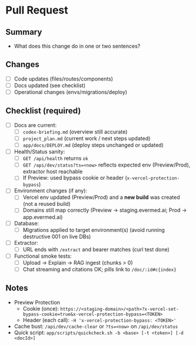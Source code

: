 # Pull Request

## Summary
- What does this change do in one or two sentences?

## Changes
- [ ] Code updates (files/routes/components)
- [ ] Docs updated (see checklist)
- [ ] Operational changes (envs/migrations/deploy)

## Checklist (required)
- [ ] Docs are current:
  - [ ] `codex-briefing.md` (overview still accurate)
  - [ ] `project_plan.md` (current work / next steps updated)
  - [ ] `app/docs/DEPLOY.md` (deploy steps unchanged or updated)
- [ ] Health/Status sanity:
  - [ ] `GET /api/health` returns `ok`
  - [ ] `GET /api/dev/status?ts=<now>` reflects expected env (Preview/Prod), extractor host reachable
  - [ ] If Preview: used bypass cookie or header (`x-vercel-protection-bypass`)
- [ ] Environment changes (if any):
  - [ ] Vercel env updated (Preview/Prod) and a **new build** was created (not a reused build)
  - [ ] Domains still map correctly (Preview → staging.evermed.ai; Prod → app.evermed.ai)
- [ ] Database:
  - [ ] Migrations applied to target environment(s) (avoid running destructive 001 on live DBs)
- [ ] Extractor:
  - [ ] URL ends with `/extract` and bearer matches (curl test done)
- [ ] Functional smoke tests:
  - [ ] Upload → Explain → RAG ingest (chunks > 0)
  - [ ] Chat streaming and citations OK; pills link to `/doc/:id#c{index}`

## Notes
- Preview Protection
  - Cookie (once): `https://<staging-domain>/<path>?x-vercel-set-bypass-cookie=true&x-vercel-protection-bypass=<TOKEN>`
  - Header (each call): `-H 'x-vercel-protection-bypass: <TOKEN>'`
- Cache bust: `/api/dev/cache-clear` or `?ts=<now>` on `/api/dev/status`
- Quick script: `app/scripts/quickcheck.sh -b <base> [-t <token>] [-d <docId>]`
